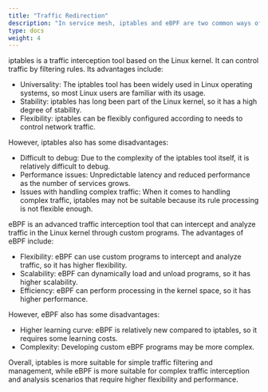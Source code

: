 ```yaml
---
title: "Traffic Redirection"
description: "In service mesh, iptables and eBPF are two common ways of intercepting traffic."
type: docs
weight: 4
---
```


iptables is a traffic interception tool based on the Linux kernel. It can control traffic by filtering rules. Its advantages include:

  * Universality: The iptables tool has been widely used in Linux operating systems, so most Linux users are familiar with its usage.
  * Stability: iptables has long been part of the Linux kernel, so it has a high degree of stability.
  * Flexibility: iptables can be flexibly configured according to needs to control network traffic.

However, iptables also has some disadvantages:

  * Difficult to debug: Due to the complexity of the iptables tool itself, it is relatively difficult to debug.
  * Performance issues: Unpredictable latency and reduced performance as the number of services grows.
  * Issues with handling complex traffic: When it comes to handling complex traffic, iptables may not be suitable because its rule processing is not flexible enough.

eBPF is an advanced traffic interception tool that can intercept and analyze traffic in the Linux kernel through custom programs. The advantages of eBPF include:

  * Flexibility: eBPF can use custom programs to intercept and analyze traffic, so it has higher flexibility.
  * Scalability: eBPF can dynamically load and unload programs, so it has higher scalability.
  * Efficiency: eBPF can perform processing in the kernel space, so it has higher performance.

However, eBPF also has some disadvantages:

  * Higher learning curve: eBPF is relatively new compared to iptables, so it requires some learning costs.
  * Complexity: Developing custom eBPF programs may be more complex.

Overall, iptables is more suitable for simple traffic filtering and management, while eBPF is more suitable for complex traffic interception and analysis scenarios that require higher flexibility and performance.

  

